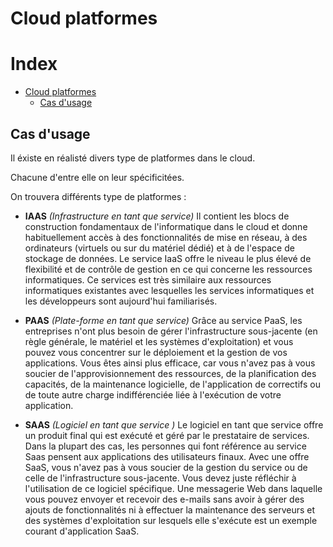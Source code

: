 # Cloud platformes 

# Index
* [Cloud platformes](#cloud-platformes)
   * [Cas d'usage](#cas-dusage)

## Cas d'usage

Il éxiste en réalisté divers type de platformes dans le cloud.

Chacune d'entre elle on leur spécificitées.

On trouvera différents type de platformes :
- **IAAS** *(Infrastructure en tant que service)*
   Il contient les blocs de construction fondamentaux de l'informatique dans le cloud et donne habituellement accès à des fonctionnalités de mise en réseau, à des ordinateurs (virtuels ou sur du matériel dédié) et à de l'espace de stockage de données. 
   Le service IaaS offre le niveau le plus élevé de flexibilité et de contrôle de gestion en ce qui concerne les ressources informatiques.
   Ce services est très similaire aux ressources informatiques existantes avec lesquelles les services informatiques et les développeurs sont aujourd'hui familiarisés.

- **PAAS** *(Plate-forme en tant que service)*
   Grâce au service PaaS, les entreprises n'ont plus besoin de gérer l'infrastructure sous-jacente (en règle générale, le matériel et les systèmes d'exploitation) et vous pouvez vous concentrer sur le déploiement et la gestion de vos applications. 
   Vous êtes ainsi plus efficace, car vous n'avez pas à vous soucier de l'approvisionnement des ressources, de la planification des capacités, de la maintenance logicielle, de l'application de correctifs ou de toute autre charge indifférenciée liée à l'exécution de votre application.

- **SAAS** *(Logiciel en tant que service )*
   Le logiciel en tant que service offre un produit final qui est exécuté et géré par le prestataire de services. Dans la plupart des cas, les personnes qui font référence au service Saas pensent aux applications des utilisateurs finaux. 
   Avec une offre SaaS, vous n'avez pas à vous soucier de la gestion du service ou de celle de l'infrastructure sous-jacente. 
   Vous devez juste réfléchir à l'utilisation de ce logiciel spécifique. 
   Une messagerie Web dans laquelle vous pouvez envoyer et recevoir des e-mails sans avoir à gérer des ajouts de fonctionnalités ni à effectuer la maintenance des serveurs et des systèmes d'exploitation sur lesquels elle s'exécute est un exemple courant d'application SaaS.
